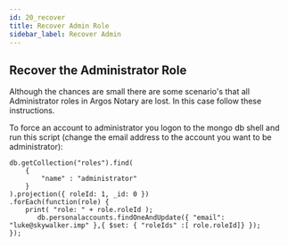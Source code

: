 ```yaml
---
id: 20_recover
title: Recover Admin Role
sidebar_label: Recover Admin
---
```


## Recover the Administrator Role
Although the chances are small there are some scenario's that all Administrator roles in Argos Notary are lost. In this case follow these instructions.

To force an account to administrator you logon to the mongo db shell and run this script (change the email address to the account you want to be administrator):
```shell
db.getCollection("roles").find(
    {
        "name" : "administrator"
    }
).projection({ roleId: 1, _id: 0 })
.forEach(function(role) {
    print( "role: " + role.roleId );
       db.personalaccounts.findOneAndUpdate({ "email": "luke@skywalker.imp" },{ $set: { "roleIds" :[ role.roleId]} });
});
```

